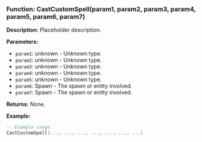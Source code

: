 ### Function: CastCustomSpell(param1, param2, param3, param4, param5, param6, param7)

**Description:**
Placeholder description.

**Parameters:**
- `param1`: unknown - Unknown type.
- `param2`: unknown - Unknown type.
- `param3`: unknown - Unknown type.
- `param4`: unknown - Unknown type.
- `param5`: unknown - Unknown type.
- `param6`: Spawn - The spawn or entity involved.
- `param7`: Spawn - The spawn or entity involved.

**Returns:** None.

**Example:**

```lua
-- Example usage
CastCustomSpell(..., ..., ..., ..., ..., ..., ...)
```
